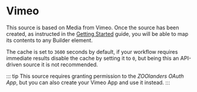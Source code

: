 # Vimeo

This source is based on Media from Vimeo. Once the source has been created, as instructed in the [Getting Started](../) guide, you will be able to map its contents to any Builder element.

The cache is set to `3600` seconds by default, if your workflow requires immediate results disable the cache by setting it to `0`, but being this an API-driven source it is not recommended.

::: tip
This source requires granting permission to the _ZOOlanders OAuth App_, but you can also create your Vimeo App and use it instead.
:::
